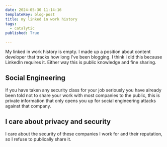 ```yaml
---
date: 2024-05-30 11:14:16
templateKey: blog-post
title: my linked in work history
tags:
  - catalytic
published: True

---
```


My linked in work history is empty.  I made up a position about content
developer that tracks how long I've been blogging.  I think i did this because
LinkedIn requires it.  Either way this is public knowledge and fine sharing.

## Social Engineering

If you have taken any security class for your job seriously you have already
been told not to share your work with most companies to the public, this is
private information that only opens you up for social engineering attacks
against that company.

## I care about privacy and security

I care about the security of these companies I work for and their reputation,
so I refuse to publically share it.
